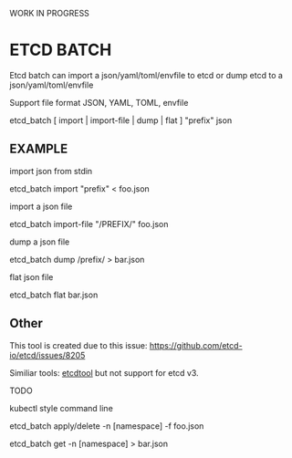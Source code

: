 WORK IN PROGRESS

# ETCD BATCH

Etcd batch can import a json/yaml/toml/envfile to etcd or dump etcd to a json/yaml/toml/envfile

Support file format JSON, YAML, TOML, envfile

etcd_batch [ import | import-file | dump | flat ] "prefix" json


## EXAMPLE

import json from stdin

etcd_batch import "prefix" < foo.json

import a json file

etcd_batch import-file "/PREFIX/" foo.json

dump a json file

etcd_batch dump /prefix/ > bar.json

flat json file

etcd_batch flat bar.json


## Other

This tool is created due to this issue: https://github.com/etcd-io/etcd/issues/8205

Similiar tools: [etcdtool](https://github.com/mickep76/etcdtool)   but not support for etcd v3.

TODO


kubectl style command line

etcd_batch apply/delete -n [namespace] -f foo.json

etcd_batch get -n [namespace] > bar.json
